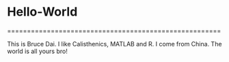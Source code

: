 # Hello-World
======================================================

This is Bruce Dai. I like Calisthenics, MATLAB and R.
I come from China. The world is all yours bro!
